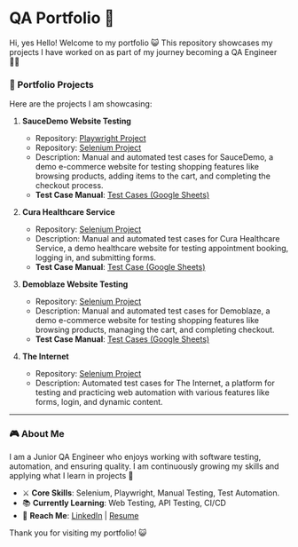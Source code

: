 # QA Portfolio 🌟

Hi, yes Hello! Welcome to my portfolio 😺 
This repository showcases my projects I have worked on as part of my journey becoming a QA Engineer 👩‍💻

### 📂 Portfolio Projects
Here are the projects I am showcasing:  

1. **SauceDemo Website Testing**  
   - Repository: [Playwright Project](https://github.com/vidhapratiwi/saucedemo-playwright-automation.git)
   - Repository: [Selenium Project](https://github.com/vidhapratiwi/saucedemo-selenium-automation.git)  
   - Description: Manual and automated test cases for SauceDemo, a demo e-commerce website for testing shopping features like browsing products, adding items to the cart, and completing the checkout process.
   - **Test Case Manual**: [Test Cases (Google Sheets)](https://docs.google.com/spreadsheets/d/1fmJJvCBhL_fqHFb_lG7ZWX6GXy_0ksuKV4jn6uNvjjA/edit?usp=sharing)  

2. **Cura Healthcare Service**
   - Repository: [Selenium Project](https://github.com/vidhapratiwi/cura-selenium-automation.git)
   - Description: Manual and automated test cases for Cura Healthcare Service, a demo healthcare website for testing appointment booking, logging in, and submitting forms.
   - **Test Case Manual**: [Test Case (Google Sheets)](https://docs.google.com/spreadsheets/d/1AaGihuBk0tsV_MR3iEds_hqclmyuJ69c6CpkOHkHI_s/edit?usp=sharing)  

3. **Demoblaze Website Testing**  
   - Repository: [Selenium Project](https://github.com/username/playwright-repo)  
   - Description: Manual and automated test cases for Demoblaze, a demo e-commerce website for testing shopping features like browsing products, managing the cart, and completing checkout.
   - **Test Case Manual**: [Test Cases (Google Sheets)](https://docs.google.com/spreadsheets/d/1Q28krgBIiXkc1bOzEDYzeZ6ed_EpVJcCt31c6YbMzso/edit?usp=sharing)  


4. **The Internet**
   - Repository: [Selenium Project]()
   - Description: Automated test cases for The Internet, a platform for testing and practicing web automation with various features like forms, login, and dynamic content.
  
---

### 🎮 About Me
I am a Junior QA Engineer who enjoys working with software testing, automation, and ensuring quality. I am continuously growing my skills and applying what I learn in projects 🌱

- ⚔  **Core Skills**: Selenium, Playwright, Manual Testing, Test Automation.  
- 📚 **Currently Learning**: Web Testing, API Testing, CI/CD  
- 🔗 **Reach Me**: [LinkedIn](https://linkedin.com/in/vidhapratiwi) | [Resume]()

Thank you for visiting my portfolio! 😺
